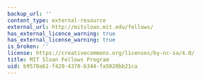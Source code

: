 ```yaml
---
backup_url: ''
content_type: external-resource
external_url: http://mitsloan.mit.edu/fellows/
has_external_licence_warning: true
has_external_license_warning: true
is_broken: ''
license: https://creativecommons.org/licenses/by-nc-sa/4.0/
title: MIT Sloan Fellows Program
uid: b9570a61-f420-4370-b344-fa5020bb21ca
---
```


